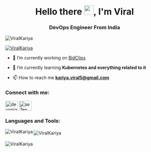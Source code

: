 <h1 align="center">Hello there <img src="https://raw.githubusercontent.com/MartinHeinz/MartinHeinz/master/wave.ViralKariyagif" height="30px">, I'm Viral</h1>
<h3 align="center"/>DevOps Engineer From India</h3>

<p align="left"> <img src="https://komarev.com/ghpvc/?username=ViralKariya&label=Profile%20views&color=0e75b6&style=flat" alt="ViralKariya" /> </p>

<p align="left"> <a href="https://github.com/ryo-ma/github-profile-trophy"><img src="https://github-profile-trophy.vercel.app/?username=ViralKariya" alt="ViralKariya" /></a> </p>

- 🔭 I’m currently working on [BidClips](https://bidclips.com/)

- 🌱 I’m currently learning **Kubernetes and everything related to it**

- 📫 How to reach me **kariya.viral5@gmail.com**

<h3 align="left">Connect with me:</h3>
<p align="left">
<a href="https://www.linkedin.com/in/viral-kariya-286393232/" target="blank"><img align="center" src="https://cdn.jsdelivr.net/npm/simple-icons@3.0.1/icons/linkedin.svg" alt="devopjadeja" height="30" width="40" /></a>
<a href="https://instagram.com/viral.kariya" target="blank"><img align="center" src="https://cdn.jsdelivr.net/npm/simple-icons@3.0.1/icons/instagram.svg" alt="se7en_5ive" height="30" width="40" /></a>
</p>

<h3 align="left">Languages and Tools:</h3>
<!-- <a href="https://reactjs.org/" target="_blank"> <img src="https://raw.githubusercontent.com/devicons/devicon/master/icons/react/react-original-wordmark.svg" alt="react" width="40" height="40"/></a> <a href="https://redux.js.org" target="_blank"> <img src="https://raw.githubusercontent.com/devicons/devicon/master/icons/redux/redux-original.svg" alt="redux" width="40" height="40"/></a> <a href="https://nodejs.org" target="_blank"> <img src="https://raw.githubusercontent.com/devicons/devicon/master/icons/nodejs/nodejs-original-wordmark.svg" alt="nodejs" width="40" height="40"/></a> <a href="https://www.java.com" target="_blank"> <img src="https://raw.githubusercontent.com/devicons/devicon/master/icons/java/java-original.svg" alt="java" width="40" height="40"/></a> <a href="https://spring.io/" target="_blank"> <img src="https://www.vectorlogo.zone/logos/springio/springio-icon.svg" alt="spring" width="40" height="40"/></a> <a href="https://www.mongodb.com/" target="_blank"> <img src="https://raw.githubusercontent.com/devicons/devicon/master/icons/mongodb/mongodb-original-wordmark.svg" alt="mongodb" width="40" height="40"/></a> <a href="https://aws.amazon.com" target="_blank"> <img src="https://raw.githubusercontent.com/devicons/devicon/master/icons/amazonwebservices/amazonwebservices-original-wordmark.svg" alt="aws" width="40" height="40"/></a> <a href="https://git-scm.com/" target="_blank"> <img src="https://www.vectorlogo.zone/logos/git-scm/git-scm-icon.svg" alt="git" width="40" height="40"/></a> <a href="https://postman.com" target="_blank"> <img src="https://www.vectorlogo.zone/logos/getpostman/getpostman-icon.svg" alt="postman" width="40" height="40"/></a> -->

<p><img align="left" src="https://github-readme-stats.vercel.app/api/top-langs?username=ViralKariya&show_icons=true&locale=en&layout=compact" alt="ViralKariya" /></p>

<p style="padding:4px"><img align="center" src="https://github-readme-stats.vercel.app/api?username=ViralKariya&show_icons=true&locale=en" alt="ViralKariya" /></p>

<p><img align="center" src="https://github-readme-streak-stats.herokuapp.com/?user=ViralKariya&" alt="ViralKariya" /></p>
